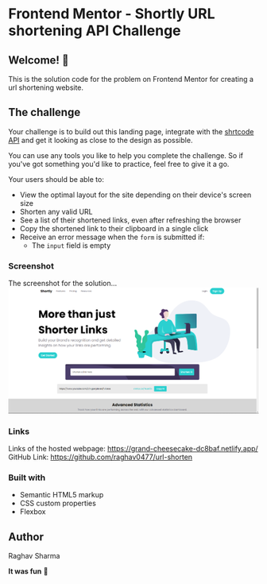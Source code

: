 # Frontend Mentor - Shortly URL shortening API Challenge
## Welcome! 👋
This is the solution code for the problem on Frontend Mentor for creating a url shortening website.
## The challenge

Your challenge is to build out this landing page, integrate with the [shrtcode API](https://app.shrtco.de/) and get it looking as close to the design as possible.

You can use any tools you like to help you complete the challenge. So if you've got something you'd like to practice, feel free to give it a go.

Your users should be able to:

- View the optimal layout for the site depending on their device's screen size
- Shorten any valid URL
- See a list of their shortened links, even after refreshing the browser
- Copy the shortened link to their clipboard in a single click
- Receive an error message when the `form` is submitted if:
  - The `input` field is empty

### Screenshot
The screenshot for the solution...
![](./images/solution.png)
### Links
Links of the hosted webpage:
https://grand-cheesecake-dc8baf.netlify.app/
GitHub Link:
https://github.com/raghav0477/url-shorten

### Built with

- Semantic HTML5 markup
- CSS custom properties
- Flexbox
## Author
Raghav Sharma


**It was fun** 🚀
